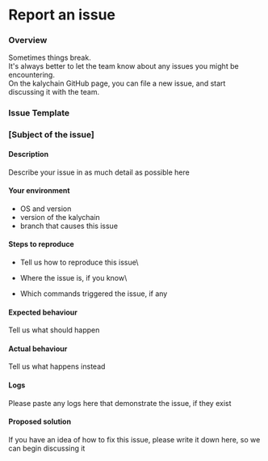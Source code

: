# Report an issue

### Overview

Sometimes things break.\
It's always better to let the team know about any issues you might be encountering.\
On the kalychain GitHub page, you can file a new issue, and start discussing it with the team.

### Issue Template

### \[Subject of the issue]

#### Description

Describe your issue in as much detail as possible here

#### Your environment

* OS and version
* version of the kalychain
* branch that causes this issue

#### Steps to reproduce

* Tell us how to reproduce this issue\

* Where the issue is, if you know\

* Which commands triggered the issue, if any

#### Expected behaviour

Tell us what should happen

#### Actual behaviour

Tell us what happens instead

#### Logs

Please paste any logs here that demonstrate the issue, if they exist

#### Proposed solution

If you have an idea of how to fix this issue, please write it down here, so we can begin discussing it
